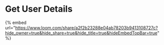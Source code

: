 # Get User Details

{% embed url="https://www.loom.com/share/a2f2b23288e04ab78203b9413108727c?hide_owner=true&hide_share=true&hide_title=true&hideEmbedTopBar=true" %}
